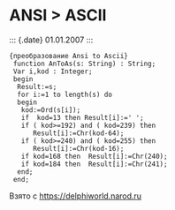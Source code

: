 ANSI \> ASCII
=============

::: {.date}
01.01.2007
:::

    {преобразование Ansi to Ascii}
     function AnToAs(s: String) : String;
     Var i,kod : Integer;
     begin
      Result:=s;
      for i:=1 to length(s) do
      begin
       kod:=Ord(s[i]);
       if  kod=13 then Result[i]:=' ';
       if ( kod>=192) and ( kod=239) then 
          Result[i]:=Chr(kod-64);
       if ( kod>=240) and ( kod=255) then 
          Result[i]:=Chr(kod-16);
       if kod=168 then  Result[i]:=Chr(240);
       if kod=184 then  Result[i]:=Chr(241);
      end;
     end;

Взято с <https://delphiworld.narod.ru>
